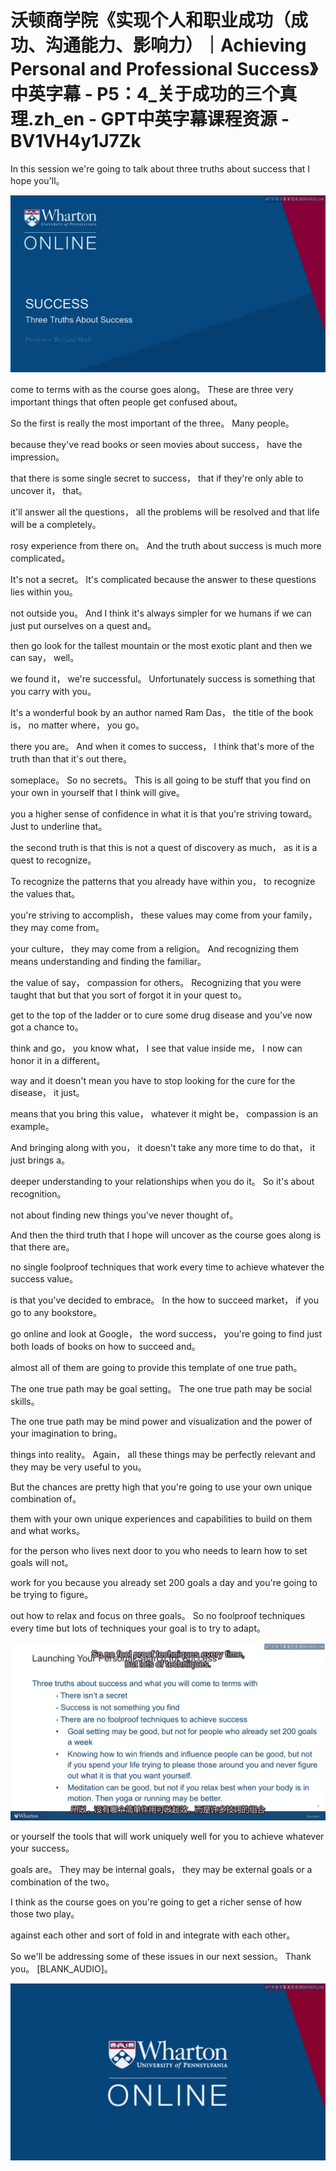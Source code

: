 # 沃顿商学院《实现个人和职业成功（成功、沟通能力、影响力）｜Achieving Personal and Professional Success》中英字幕 - P5：4_关于成功的三个真理.zh_en - GPT中英字幕课程资源 - BV1VH4y1J7Zk

 In this session we're going to talk about three truths about success that I hope you'll。



![](img/debde9ca11274b866a964506487d32ef_1.png)

 come to terms with as the course goes along。 These are three very important things that often people get confused about。

 So the first is really the most important of the three。 Many people。

 because they've read books or seen movies about success， have the impression。

 that there is some single secret to success， that if they're only able to uncover it， that。

 it'll answer all the questions， all the problems will be resolved and that life will be a completely。

 rosy experience from there on。 And the truth about success is much more complicated。

 It's not a secret。 It's complicated because the answer to these questions lies within you。

 not outside you。 And I think it's always simpler for we humans if we can just put ourselves on a quest and。

 then go look for the tallest mountain or the most exotic plant and then we can say， well。

 we found it， we're successful。 Unfortunately success is something that you carry with you。

 It's a wonderful book by an author named Ram Das， the title of the book is， no matter where， you go。

 there you are。 And when it comes to success， I think that's more of the truth than that it's out there。

 someplace。 So no secrets。 This is all going to be stuff that you find on your own in yourself that I think will give。

 you a higher sense of confidence in what it is that you're striving toward。 Just to underline that。

 the second truth is that this is not a quest of discovery as much， as it is a quest to recognize。

 To recognize the patterns that you already have within you， to recognize the values that。

 you're striving to accomplish， these values may come from your family， they may come from。

 your culture， they may come from a religion。 And recognizing them means understanding and finding the familiar。

 the value of say， compassion for others。 Recognizing that you were taught that but that you sort of forgot it in your quest to。

 get to the top of the ladder or to cure some drug disease and you've now got a chance to。

 think and go， you know what， I see that value inside me， I now can honor it in a different。

 way and it doesn't mean you have to stop looking for the cure for the disease， it just。

 means that you bring this value， whatever it might be， compassion is an example。

 And bringing along with you， it doesn't take any more time to do that， it just brings a。

 deeper understanding to your relationships when you do it。 So it's about recognition。

 not about finding new things you've never thought of。

 And then the third truth that I hope will uncover as the course goes along is that there are。

 no single foolproof techniques that work every time to achieve whatever the success value。

 is that you've decided to embrace。 In the how to succeed market， if you go to any bookstore。

 go online and look at Google， the word success， you're going to find just both loads of books on how to succeed and。

 almost all of them are going to provide this template of one true path。

 The one true path may be goal setting。 The one true path may be social skills。

 The one true path may be mind power and visualization and the power of your imagination to bring。

 things into reality。 Again， all these things may be perfectly relevant and they may be very useful to you。

 But the chances are pretty high that you're going to use your own unique combination of。

 them with your own unique experiences and capabilities to build on them and what works。

 for the person who lives next door to you who needs to learn how to set goals will not。

 work for you because you already set 200 goals a day and you're going to be trying to figure。

 out how to relax and focus on three goals。 So no foolproof techniques every time but lots of techniques your goal is to try to adapt。



![](img/debde9ca11274b866a964506487d32ef_3.png)

 or yourself the tools that will work uniquely well for you to achieve whatever your success。

 goals are。 They may be internal goals， they may be external goals or a combination of the two。

 I think as the course goes on you're going to get a richer sense of how those two play。

 against each other and sort of fold in and integrate with each other。

 So we'll be addressing some of these issues in our next session。 Thank you。 [BLANK_AUDIO]。



![](img/debde9ca11274b866a964506487d32ef_5.png)
